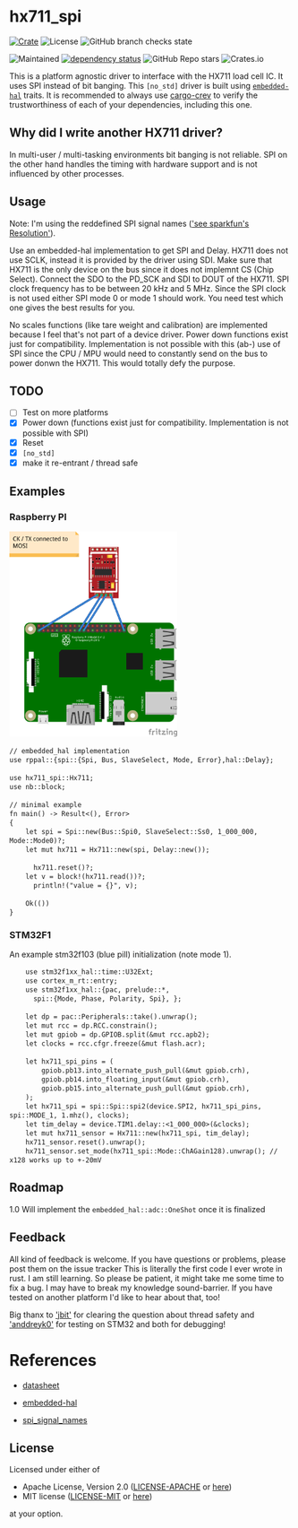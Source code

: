 # hx711_spi

[![Crate](https://img.shields.io/crates/v/hx711_spi?style=plastic)](https://crates.io/crates/hx711_spi)
![License](https://img.shields.io/crates/l/hx711_spi?style=plastic)
![GitHub branch checks state](https://img.shields.io/github/checks-status/crjeder/hx711_spi/release?style=plastic)
<!--![Docs](https://img.shields.io/docsrs/hx711_spi?style=plastic)-->
<!--![LOC](https://img.shields.io/tokei/lines/github/crjeder/hx711_spi?style=plastic)-->
![Maintained](https://img.shields.io/maintenance/yes/2022?style=plastic)
[![dependency status](https://deps.rs/repo/github/crjeder/hx711_spi/status.svg)](https://deps.rs/repo/github/crjeder/hx711_spi)
![GitHub Repo stars](https://img.shields.io/github/stars/crjeder/hx711_spi?style=plastic)
![Crates.io](https://img.shields.io/crates/d/hx711_spi?style=plastic)
<!-- [![crev reviews](https://web.crev.dev/rust-reviews/badge/crev_count/hx711_spi_bb.png)](https://web.crev.dev/rust-reviews/crate/hx711_spi/)-->

This is a platform agnostic driver to interface with the HX711 load cell IC. It uses SPI instead of bit banging.
This `[no_std]` driver is built using [`embedded-hal`][2] traits.
It is recommended to always use [cargo-crev](https://github.com/crev-dev/cargo-crev)
to verify the trustworthiness of each of your dependencies, including this one.

## Why did I write another HX711 driver?
In multi-user / multi-tasking environments bit banging is not reliable. SPI on the other hand handles the timing with hardware support and is not influenced by other processes.

## Usage
Note: I'm using the reddefined SPI signal names (['see sparkfun's Resolution'][3]).

Use an embedded-hal implementation to get SPI and Delay.
HX711 does not use SCLK, instead it is provided by the driver using SDI. Make sure
that HX711 is the only device on the bus since it does not implemnt CS (Chip Select).
Connect the SDO to the PD_SCK and SDI to DOUT of the HX711. SPI clock frequency
has to be between 20 kHz and 5 MHz.
Since the SPI clock is not used either SPI mode 0 or mode 1 should work. You need
test which one gives the best results for you.

No scales functions (like tare weight and calibration) are implemented because I feel that's not part of a device driver.
Power down functions exist just for compatibility. Implementation is not possible with this (ab-) use of SPI since the CPU / MPU would need to constantly send on the bus to power donwn the HX711. This would totally defy the purpose.

## TODO

  - [ ] Test on more platforms
  - [X] Power down (functions exist just for compatibility. Implementation is not possible with SPI)
  - [X] Reset
  - [X] `[no_std]`
  - [X] make it re-entrant / thread safe

## Examples
### Raspberry PI
[<img src="examples/hx711_spi_bb.png" width="300">](examples/hx711_spi.fzz)
```text
// embedded_hal implementation
use rppal::{spi::{Spi, Bus, SlaveSelect, Mode, Error},hal::Delay};

use hx711_spi::Hx711;
use nb::block;

// minimal example
fn main() -> Result<(), Error>
{
    let spi = Spi::new(Bus::Spi0, SlaveSelect::Ss0, 1_000_000, Mode::Mode0)?;
    let mut hx711 = Hx711::new(spi, Delay::new());

	  hx711.reset()?;
    let v = block!(hx711.read())?;
 	  println!("value = {}", v);

    Ok(())
}
```

### STM32F1
An example stm32f103 (blue pill) initialization (note mode 1).

```text
    use stm32f1xx_hal::time::U32Ext;
    use cortex_m_rt::entry;
    use stm32f1xx_hal::{pac, prelude::*,
      spi::{Mode, Phase, Polarity, Spi}, };

    let dp = pac::Peripherals::take().unwrap();
    let mut rcc = dp.RCC.constrain();
    let mut gpiob = dp.GPIOB.split(&mut rcc.apb2);
    let clocks = rcc.cfgr.freeze(&mut flash.acr);

    let hx711_spi_pins = (
        gpiob.pb13.into_alternate_push_pull(&mut gpiob.crh),
        gpiob.pb14.into_floating_input(&mut gpiob.crh),
        gpiob.pb15.into_alternate_push_pull(&mut gpiob.crh),
    );
    let hx711_spi = spi::Spi::spi2(device.SPI2, hx711_spi_pins, spi::MODE_1, 1.mhz(), clocks);
    let tim_delay = device.TIM1.delay::<1_000_000>(&clocks);
    let mut hx711_sensor = Hx711::new(hx711_spi, tim_delay);
    hx711_sensor.reset().unwrap();
    hx711_sensor.set_mode(hx711_spi::Mode::ChAGain128).unwrap(); // x128 works up to +-20mV
```

## Roadmap
1.0 Will implement the ```embedded_hal::adc::OneShot``` once it is finalized

## Feedback
All kind of feedback is welcome. If you have questions or problems, please post them on the issue tracker
This is literally the first code I ever wrote in rust. I am still learning. So please be patient, it might take me some time to fix a bug. I may have to break my knowledge sound-barrier.
If you have tested on another platform I'd like to hear about that, too!

Big thanx to ['jbit'](https://github.com/jbit) for clearing the question about thread safety
and ['anddreyk0'](https://github.com/andreyk0) for testing on STM32 and both for debugging!


# References

  - [datasheet][1]

[1]: https://cdn.sparkfun.com/datasheets/Sensors/ForceFlex/hx711_english.pdf

  - [embedded-hal][2]

[2]: https://github.com/rust-embedded/embedded-hal

  - [spi_signal_names][3]

[3]: https://www.sparkfun.com/spi_signal_names

## License

Licensed under either of

  - Apache License, Version 2.0 ([LICENSE-APACHE](LICENSE-APACHE) or
  [here](http://www.apache.org/licenses/LICENSE-2.0))
  - MIT license ([LICENSE-MIT](LICENSE-MIT) or [here](http://opensource.org/licenses/MIT))

at your option.
